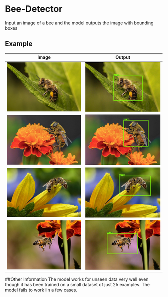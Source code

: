 # Bee-Detector
Input an image of a bee and the model outputs the image with bounding boxes
## Example

| Image  | Output |
| ------------- | ------------- |
| ![Real Image 1](https://github.com/HariAakash646/Bee-Detector-Computer-Vision/blob/main/Images/bee-test1.jpg)  | ![Processed Image 1](https://github.com/HariAakash646/Bee-Detector-Computer-Vision/blob/main/Images/bee1.jpeg)  |
| ![Real Image 2](https://github.com/HariAakash646/Bee-Detector-Computer-Vision/blob/main/Images/bee-test2.jpg)  | ![Processed Image 2](https://github.com/HariAakash646/Bee-Detector-Computer-Vision/blob/main/Images/bee2.jpeg)  |
| ![Real Image 3](https://github.com/HariAakash646/Bee-Detector-Computer-Vision/blob/main/Images/bee-test3.jpg)  | ![Processed Image 3](https://github.com/HariAakash646/Bee-Detector-Computer-Vision/blob/main/Images/bee3.jpeg)  |
| ![Real Image 4](https://github.com/HariAakash646/Bee-Detector-Computer-Vision/blob/main/Images/bee-test4.jpg)  | ![Processed Image 4](https://github.com/HariAakash646/Bee-Detector-Computer-Vision/blob/main/Images/bee4.jpeg)  |
##Other Information
The model works for unseen data very well even though it has been trained on a small dataset of just 25 examples. The model fails to work iin a few cases.

